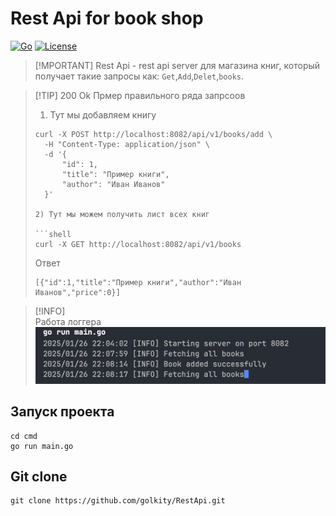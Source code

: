 # Rest Api for book shop

[![Go](https://img.shields.io/badge/go-%3E%3D%201.20-blue)](https://go.dev)
[![License](https://img.shields.io/badge/license-MIT-blue.svg)](LICENSE.txt)

>[!MPORTANT]
> Rest Api - rest api server для магазина книг, который получает такие запросы как:
> `Get`,`Add`,`Delet`,`books`.

>[!TIP] 200 Ok
> Прмер правильного ряда запрсоов
> 1) Тут мы добавляем книгу
> ```shell
> curl -X POST http://localhost:8082/api/v1/books/add \
>   -H "Content-Type: application/json" \
>   -d '{
>       "id": 1,
>       "title": "Пример книги",
>       "author": "Иван Иванов"
>   }'
> 
> 2) Тут мы можем получить лист всех книг
> 
> ```shell
> curl -X GET http://localhost:8082/api/v1/books
> ```
> Ответ
> ```shell
> [{"id":1,"title":"Пример книги","author":"Иван Иванов","price":0}]
> ```

>[!INFO]<br>
> Работа логгера<br>
> ![img.png](img.png)

## Запуск проекта

```shell
cd cmd
go run main.go
```

## Git clone

```shell
git clone https://github.com/golkity/RestApi.git
```